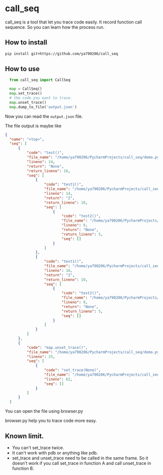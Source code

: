 call_seq
===========

  call_seq is a tool that let you trace code easily. It record function call sequence.
   So you can learn how the process run.


How to install
----------------

```sh
pip install git+https://github.com/ya790206/call_seq
```


How to use
-------------

  ```python
    from call_seq import CallSeq

    map = CallSeq()
    map.set_trace()
    # the code you want to trace.
    map.unset_trace()
    map.dump_to_file('output.json')
  ```

  Now you can read the `output.json` file.

  The file output is maybe like

  ``` json
  {
    "name": "<top>",
    "seq": [
        {
            "code": "test()",
            "file_name": "/home/ya790206/PycharmProjects/call_seq/demo.py",
            "lineno": 24,
            "return": "None",
            "return_lineno": 16,
            "seq": [
                {
                    "code": "test1()",
                    "file_name": "/home/ya790206/PycharmProjects/call_seq/demo.py",
                    "lineno": 14,
                    "return": "2",
                    "return_lineno": 10,
                    "seq": [
                        {
                            "code": "test2()",
                            "file_name": "/home/ya790206/PycharmProjects/call_seq/demo.py",
                            "lineno": 9,
                            "return": "None",
                            "return_lineno": 5,
                            "seq": []
                        }
                    ]
                },
                {
                    "code": "test1()",
                    "file_name": "/home/ya790206/PycharmProjects/call_seq/demo.py",
                    "lineno": 16,
                    "return": "2",
                    "return_lineno": 10,
                    "seq": [
                        {
                            "code": "test2()",
                            "file_name": "/home/ya790206/PycharmProjects/call_seq/demo.py",
                            "lineno": 9,
                            "return": "None",
                            "return_lineno": 5,
                            "seq": []
                        }
                    ]
                }
            ]
        },
        {
            "code": "map.unset_trace()",
            "file_name": "/home/ya790206/PycharmProjects/call_seq/demo.py",
            "lineno": 25,
            "seq": [
                {
                    "code": "set_trace(None)",
                    "file_name": "/home/ya790206/PycharmProjects/call_seq/call_seq/core.py",
                    "lineno": 82,
                    "seq": []
                }
            ]
        }
    ]
  ```

  You can open the file using browser.py

  browser.py help you to trace code more easy.


Known limit.
-----------------

  * You can't set_trace twice.
  * It can't work with pdb or anything like pdb.
  * set_trace and unset_trace need to be called in the same frame. So it doesn't work if you call set_trace
     in function A and call unset_trace in function B.


